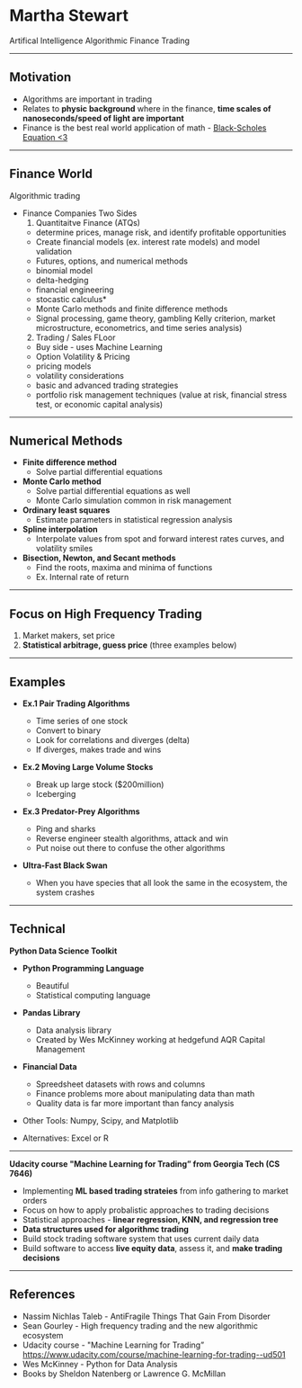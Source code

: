 # Martha Stewart
Artifical Intelligence Algorithmic Finance Trading 

---

## Motivation 
* Algorithms are important in trading
* Relates to **physic background** where in the finance, **time scales of nanoseconds/speed of light are important**
* Finance is the best real world application of math - [Black-Scholes Equation <3](https://en.wikipedia.org/wiki/Black%E2%80%93Scholes_equation)

---

## Finance World
Algorithmic trading 

* Finance Companies Two Sides 
  1) Quantitaitve Finance (ATQs)
    * determine prices, manage risk, and identify profitable opportunities
    * Create financial models (ex. interest rate models) and model validation
    * Futures, options, and numerical methods
    * binomial model
    * delta-hedging 
    * financial engineering
    * stocastic calculus*
    * Monte Carlo methods and finite difference methods
    * Signal processing, game theory, gambling Kelly criterion, market microstructure, econometrics, and time series analysis)
  2) Trading / Sales FLoor 
    * Buy side - uses Machine Learning
    * Option Volatility & Pricing 
    * pricing models
    * volatility considerations
    * basic and advanced trading strategies
    * portfolio risk management techniques (value at risk, financial stress test, or economic capital analysis)

---

## Numerical Methods 

* **Finite difference method**  
  * Solve partial differential equations
* **Monte Carlo method** 
  * Solve partial differential equations as well 
  * Monte Carlo simulation common in risk management
* **Ordinary least squares** 
  * Estimate parameters in statistical regression analysis
* **Spline interpolation** 
  * Interpolate values from spot and forward interest rates curves, and volatility smiles
* **Bisection, Newton, and Secant methods** 
  * Find the roots, maxima and minima of functions 
  * Ex. Internal rate of return


---

## Focus on High Frequency Trading
  1) Market makers, set price
  2) **Statistical arbitrage, guess price** (three examples below)

---

## Examples
  * **Ex.1 Pair Trading Algorithms**
    * Time series of one stock
    * Convert to binary 
    * Look for correlations and diverges (delta)
    * If diverges, makes trade and wins 

  * **Ex.2 Moving Large Volume Stocks** 
    * Break up large stock ($200million)
    * Iceberging 

  * **Ex.3 Predator-Prey Algorithms** 
    * Ping and sharks
    * Reverse engineer stealth algorithms, attack and win
    * Put noise out there to confuse the other algorithms

* **Ultra-Fast Black Swan**
  * When you have species that all look the same in the ecosystem, the system crashes

---

## Technical

**Python Data Science Toolkit**

* **Python Programming Language**
  * Beautiful
  * Statistical computing language
  
* **Pandas Library**
  * Data analysis library 
  * Created by Wes McKinney working at hedgefund AQR Capital Management
  
* **Financial Data**
  * Spreedsheet datasets with rows and columns
  * Finance problems more about manipulating data than math
  * Quality data is far more important than fancy analysis
  
* Other Tools: Numpy, Scipy, and Matplotlib
* Alternatives: Excel or R

---

**Udacity course "Machine Learning for Trading” from Georgia Tech (CS 7646)**

* Implementing **ML based trading strateies** from info gathering to market orders
* Focus on how to apply probalistic approaches to trading decisions
* Statistical approaches - **linear regression, KNN, and regression tree** 
* **Data structures used for algorithmc trading** 
* Build stock trading software system that uses current daily data
* Build software to access **live equity data**, assess it, and **make trading decisions**


---

## References 
* Nassim Nichlas Taleb - AntiFragile Things That Gain From Disorder
* Sean Gourley - High frequency trading and the new algorithmic ecosystem
* Udacity course -  "Machine Learning for Trading” https://www.udacity.com/course/machine-learning-for-trading--ud501
* Wes McKinney - Python for Data Analysis
* Books by Sheldon Natenberg or Lawrence G. McMillan

